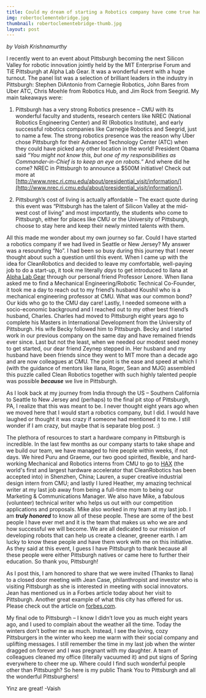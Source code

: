 ```yaml
---
title: Could my dream of starting a Robotics company have come true had it not been for Pittsburgh?
img: robertoclementebridge.jpg
thumbnail: robertoclementebridge-thumb.jpg
layout: post
---
```


*by Vaish Krishnamurthy*

I recently went to an event about Pittsburgh becoming the next Silicon Valley for robotic innovation jointly held by the MIT Enterprise Forum and TiE Pittsburgh at Alpha Lab Gear. It was a wonderful event with a huge turnout. The panel list was a selection of brilliant leaders in the industry in Pittsburgh:  Stephen DiAntonio from Carnegie Robotics, John Bares from Uber ATC, Chris Moehle from Robotics Hub, and Jim Rock from Seegrid.  My main takeaways were:

1. Pittsburgh has a very strong Robotics presence – CMU with its wonderful faculty and students, research centers like NREC (National Robotics Engineering Center) and RI (Robotics Institute), and early successful robotics companies like Carnegie Robotics and Seegrid, just to name a few. The strong robotics presence was the reason why Uber chose Pittsburgh for their Advanced Technology Center (ATC) when they could have picked any other location in the world! President Obama said *“You might not know this, but one of my responsibilities as Commander-in-Chief is to keep an eye on robots.”* And where did he come? NREC in Pittsburgh to announce a $500M initiative! Check out more at [http://www.nrec.ri.cmu.edu/about/presidential_visit/information/](http://www.nrec.ri.cmu.edu/about/presidential_visit/information/).

2. Pittsburgh’s cost of living is actually affordable – The exact quote during this event was “Pittsburgh has the talent of Silicon Valley at the mid-west cost of living” and most importantly, the students who come to Pittsburgh, either for places like CMU or the University of Pittsburgh, choose to stay here and keep their newly minted talents with them.

All this made me wonder about my own journey so far. Could I have started a robotics company if we had lived in Seattle or New Jersey? My answer was a resounding “No”. I had been so busy during this journey that I never thought about such a question until this event. When I came up with the idea for CleanRobotics and decided to leave my comfortable, well-paying job to do a start-up, it took me literally *days* to get introduced to Ilana at [Alpha Lab Gear](http://alphalabgear.org/) through our personal friend Professor Lenore. When Ilana asked me to find a Mechanical Engineering/Robotic Technical Co-Founder, it took me a day to reach out to my friend’s husband Koushil who is a mechanical engineering professor at CMU. What was our common bond? Our kids who go to the CMU day care! Lastly, I needed someone with a socio-economic background and I reached out to my other best friend’s husband, Charles. Charles had moved to Pittsburgh eight years ago to complete his Masters in International Development from the University of Pittsburgh. His wife Becky followed him to Pittsburgh. Becky and I started work in our previous company on the same day and have remained friends ever since. Last but not the least, when we needed our modest seed money to get started, our dear friend Zeynep stepped in. Her husband and my husband have been friends since they went to MIT more than a decade ago and are now colleagues at CMU. The point is the ease and speed at which I (with the guidance of mentors like Ilana, Roger, Sean and MJG) assembled this puzzle called Clean Robotics together with such highly talented people was possible ***because*** we live in Pittsburgh.

As I look back at my journey from India through the US – Southern California to Seattle to New Jersey and (perhaps) to the final pit stop of Pittsburgh, PA, I realize that this was meant to be. I never thought eight years ago when we moved here that I would start a robotics company, but I did. I would have laughed or thought it was crazy if someone had mentioned it to me. I still wonder if I am crazy, but maybe that is separate blog post. :)

The plethora of resources to start a hardware company in Pittsburgh is incredible. In the last few months as our company starts to take shape and we build our team, we have managed to hire people within weeks, if not days. We hired Puru and Graeme, our two good spirited, flexible, and hard-working Mechanical and Robotics interns from CMU to go to [HAX](https://hax.co/) (the world's first and largest hardware accelerator that CleanRobotics has been accepted into) in Shenzhen, China; Lauren, a super creative industrial design intern from CMU; and lastly I lured Heather, my amazing technical writer at my last job away from being a full-time mom to being our Marketing & Communications Manager. We also have Mike, a fabulous (volunteer) technical writer who helps us out with our competition applications and proposals. Mike also worked in my team at my last job. I am ***truly honored*** to know all of these people. These are some of the best people I have ever met and it is the team that makes us who we are and how successful we will become. We are all dedicated to our mission of developing robots that can help us create a cleaner, greener earth. I am lucky to know these people and have them work with me on this initiative. As they said at this event, I guess I have Pittsburgh to thank because all these people were either Pittsburgh natives or came here to further their education. So thank you, Pittsburgh!

As I post this, I am honored to share that we were invited (Thanks to Ilana) to a closed door meeting with Jean Case, philanthropist and investor who is visiting Pittsburgh as she is interested in meeting with social innovators. Jean has mentioned us in a Forbes article today about her visit to Pittsburgh. Another great example of what this city has offered for us. Please check out the article on [forbes.com](http://www.forbes.com/sites/jeancase/2016/04/04/there-are-no-limits-to-innovation-in-the-steel-city/#6bced1be6416).

My final ode to Pittsburgh – I know I didn’t love you as much eight years ago, and I used to complain about the weather all the time. Today the winters don’t bother me as much. Instead, I see the loving, cozy Pittsburgers in the winter who keep me warm with their social company and uplifting messages. I still remember the time in my last job when the winter dragged on forever and I was pregnant with my daughter. A team of colleagues cleaned my office (literally vacuumed it) and put signs of Spring everywhere to cheer me up. Where could I find such wonderful people other than Pittsburgh? So here is my public Thank You to Pittsburgh and all the wonderful Pittsburghers! 

Yinz are great!  -Vaish
